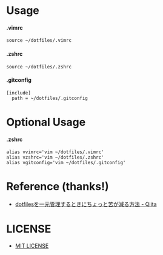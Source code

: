 # Usage

#### .vimrc
```.vimrc
source ~/dotfiles/.vimrc
```

#### .zshrc
```.zshrc
source ~/dotfiles/.zshrc
```

#### .gitconfig
```.gitconfig
[include]
  path = ~/dotfiles/.gitconfig
```

# Optional Usage

#### .zshrc
```.zshrc
alias vvimrc='vim ~/dotfiles/.vimrc'
alias vzshrc='vim ~/dotfiles/.zshrc'
alias vgitconfig='vim ~/dotfiles/.gitconfig'
```

# Reference (thanks!)
- [dotfilesを一元管理するときにちょっと苦が減る方法 \- Qiita](https://qiita.com/syguer/items/334716c8ee6e5ad93f56)

# LICENSE
- [MIT LICENSE](LICENSE)
